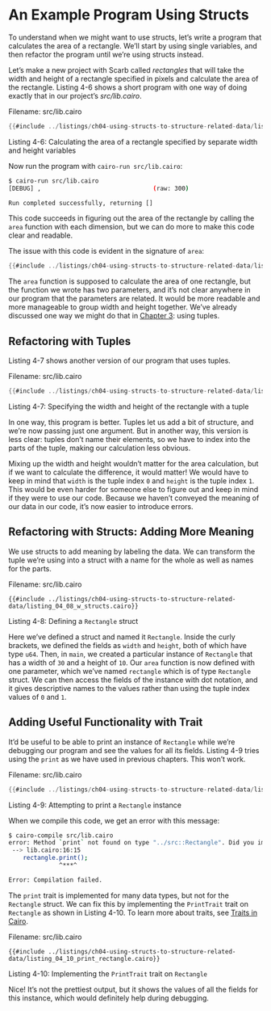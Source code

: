 # An Example Program Using Structs

To understand when we might want to use structs, let’s write a program that calculates the area of a rectangle. We’ll start by using single variables, and then refactor the program until we’re using structs instead.

Let’s make a new project with Scarb called _rectangles_ that will take the width and height of a rectangle specified in pixels and calculate the area of the rectangle. Listing 4-6 shows a short program with one way of doing exactly that in our project’s _src/lib.cairo_.

<span class="filename">Filename: src/lib.cairo</span>

```rust
{{#include ../listings/ch04-using-structs-to-structure-related-data/listing_04_06_no_struct.cairo}}
```

<span class="caption">Listing 4-6: Calculating the area of a rectangle specified by separate width and height variables</span>

Now run the program with `cairo-run src/lib.cairo`:

```bash
$ cairo-run src/lib.cairo
[DEBUG] ,                               (raw: 300)

Run completed successfully, returning []
```

This code succeeds in figuring out the area of the rectangle by calling the `area` function with each dimension, but we can do more to make this code clear and readable.

The issue with this code is evident in the signature of `area`:

```rust
{{#include ../listings/ch04-using-structs-to-structure-related-data/listing_04_06_no_struct.cairo:9}}
```

The `area` function is supposed to calculate the area of one rectangle, but the function we wrote has two parameters, and it’s not clear anywhere in our program that the parameters are related. It would be more readable and more manageable to group width and height together. We’ve already discussed one way we might do that in [Chapter 3](ch02-02-data-types.html#the-tuple-type): using tuples.

## Refactoring with Tuples

Listing 4-7 shows another version of our program that uses tuples.

<span class="filename">Filename: src/lib.cairo</span>

```rust
{{#include ../listings/ch04-using-structs-to-structure-related-data/listing_04_07_w_tuples.cairo}}
```

<span class="caption">Listing 4-7: Specifying the width and height of the rectangle with a tuple</span>

In one way, this program is better. Tuples let us add a bit of structure, and we’re now passing just one argument. But in another way, this version is less clear: tuples don’t name their elements, so we have to index into the parts of the tuple, making our calculation less obvious.

Mixing up the width and height wouldn’t matter for the area calculation, but if we want to calculate the difference, it would matter! We would have to keep in mind that `width` is the tuple index `0` and `height` is the tuple index `1`. This would be even harder for someone else to figure out and keep in mind if they were to use our code. Because we haven’t conveyed the meaning of our data in our code, it’s now easier to introduce errors.

## Refactoring with Structs: Adding More Meaning

We use structs to add meaning by labeling the data. We can transform the tuple we’re using into a struct with a name for the whole as well as names for the parts.

<span class="filename">Filename: src/lib.cairo</span>

```rust,ignore_format
{{#include ../listings/ch04-using-structs-to-structure-related-data/listing_04_08_w_structs.cairo}}
```

<span class="caption">Listing 4-8: Defining a `Rectangle` struct</span>

Here we’ve defined a struct and named it `Rectangle`. Inside the curly brackets, we defined the fields as `width` and `height`, both of which have type `u64`. Then, in `main`, we created a particular instance of `Rectangle` that has a width of `30` and a height of `10`. Our `area` function is now defined with one parameter, which we’ve named `rectangle` which is of type `Rectangle` struct. We can then access the fields of the instance with dot notation, and it gives descriptive names to the values rather than using the tuple index values of `0` and `1`.

## Adding Useful Functionality with Trait

It’d be useful to be able to print an instance of `Rectangle` while we’re debugging our program and see the values for all its fields. Listing 4-9 tries using the `print` as we have used in previous chapters. This won’t work.

<span class="filename">Filename: src/lib.cairo</span>

```rust
{{#include ../listings/ch04-using-structs-to-structure-related-data/listing_04_10_print_rectangle.cairo:0:11}}
```

<span class="caption">Listing 4-9: Attempting to print a `Rectangle` instance</span>

When we compile this code, we get an error with this message:

```bash
$ cairo-compile src/lib.cairo
error: Method `print` not found on type "../src::Rectangle". Did you import the correct trait and impl?
 --> lib.cairo:16:15
    rectangle.print();
              ^***^

Error: Compilation failed.
```

The `print` trait is implemented for many data types, but not for the `Rectangle` struct. We can fix this by implementing the `PrintTrait` trait on `Rectangle` as shown in Listing 4-10.
To learn more about traits, see [Traits in Cairo](ch07-02-traits-in-cairo.md).

<span class="filename">Filename: src/lib.cairo</span>

```rust,ignore_format
{{#include ../listings/ch04-using-structs-to-structure-related-data/listing_04_10_print_rectangle.cairo}}
```

<span class="caption">Listing 4-10: Implementing the `PrintTrait` trait on `Rectangle`</span>

Nice! It’s not the prettiest output, but it shows the values of all the fields for this instance, which would definitely help during debugging.
